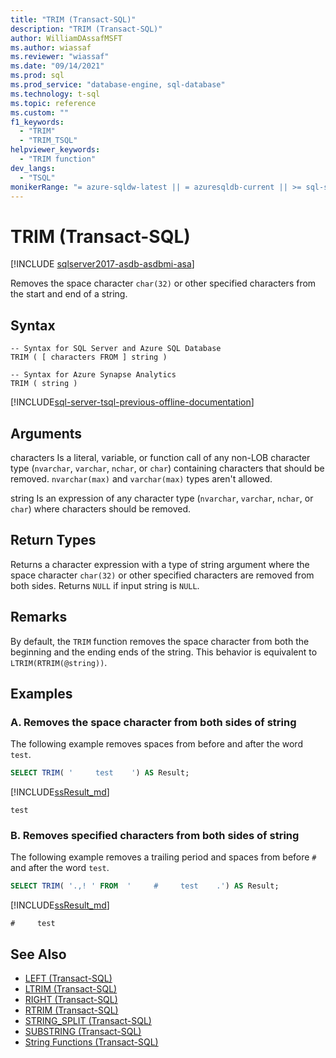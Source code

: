 ```yaml
---
title: "TRIM (Transact-SQL)"
description: "TRIM (Transact-SQL)"
author: WilliamDAssafMSFT
ms.author: wiassaf
ms.reviewer: "wiassaf"
ms.date: "09/14/2021"
ms.prod: sql
ms.prod_service: "database-engine, sql-database"
ms.technology: t-sql
ms.topic: reference
ms.custom: ""
f1_keywords:
  - "TRIM"
  - "TRIM_TSQL"
helpviewer_keywords:
  - "TRIM function"
dev_langs:
  - "TSQL"
monikerRange: "= azure-sqldw-latest || = azuresqldb-current || >= sql-server-2017 || >= sql-server-linux-2017 || = azuresqldb-mi-current"
---
```

# TRIM (Transact-SQL)

[!INCLUDE [sqlserver2017-asdb-asdbmi-asa](../../includes/applies-to-version/sqlserver2017-asdb-asdbmi-asa.md)]

Removes the space character `char(32)` or other specified characters from the start and end of a string.  

## Syntax

```syntaxsql
-- Syntax for SQL Server and Azure SQL Database
TRIM ( [ characters FROM ] string )
```

```syntaxsql
-- Syntax for Azure Synapse Analytics
TRIM ( string )
```

[!INCLUDE[sql-server-tsql-previous-offline-documentation](../../includes/sql-server-tsql-previous-offline-documentation.md)]

## Arguments

characters
Is a literal, variable, or function call of any non-LOB character type (`nvarchar`, `varchar`, `nchar`, or `char`) containing characters that should be removed. `nvarchar(max)` and `varchar(max)` types aren't allowed.

string
Is an expression of any character type (`nvarchar`, `varchar`, `nchar`, or `char`) where characters should be removed.

## Return Types

Returns a character expression with a type of string argument where the space character `char(32)` or other specified characters are removed from both sides. Returns `NULL` if input string is `NULL`.

## Remarks

By default, the `TRIM` function removes the space character from both the beginning and the ending ends of the string. This behavior is equivalent to `LTRIM(RTRIM(@string))`.

## Examples

### A.  Removes the space character from both sides of string

The following example removes spaces from before and after the word `test`.

```sql
SELECT TRIM( '     test    ') AS Result;
```

[!INCLUDE[ssResult_md](../../includes/ssresult-md.md)]

```
test
```

### B.  Removes specified characters from both sides of string

The following example removes a trailing period and spaces from before `#` and after the word `test`.

```sql
SELECT TRIM( '.,! ' FROM  '     #     test    .') AS Result;
```

[!INCLUDE[ssResult_md](../../includes/ssresult-md.md)]
```
#     test
```

## See Also

- [LEFT &#40;Transact-SQL&#41;](../../t-sql/functions/left-transact-sql.md)  
- [LTRIM &#40;Transact-SQL&#41;](../../t-sql/functions/ltrim-transact-sql.md)  
- [RIGHT &#40;Transact-SQL&#41;](../../t-sql/functions/right-transact-sql.md)  
- [RTRIM &#40;Transact-SQL&#41;](../../t-sql/functions/rtrim-transact-sql.md)  
- [STRING_SPLIT &#40;Transact-SQL&#41;](../../t-sql/functions/string-split-transact-sql.md)  
- [SUBSTRING &#40;Transact-SQL&#41;](../../t-sql/functions/substring-transact-sql.md)  
- [String Functions &#40;Transact-SQL&#41;](../../t-sql/functions/string-functions-transact-sql.md)
